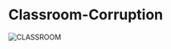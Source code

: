 # Classroom-Corruption

![CLASSROOM](https://user-images.githubusercontent.com/95474661/230203332-c9b85353-7d60-46be-966e-de3a00f79513.png)
